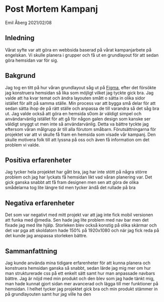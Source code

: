 # Post Mortem Kampanj
Emil Åberg 2021/02/08

## Inledning
Vårat syfte var att göra en webbsida baserad på vårat kampanjarbete på engelskan. Vi skulle planera i grupper och få ut en grundlayout för att sedan göra hemsidan var för sig. 


## Bakgrund
Jag tog en titt på hur våran grundlayout såg ut på [Figma](https://www.figma.com/file/xVuS8ycsVTNTYHvGsYu0ai/olearys.com), efter det försökte jag konstruera hemsidan så lika som möjligt vilket jag tyckte gick bra. Jag valde att ha kvar temat och ändra layouten smått o sätta in olika sidor istället för allt på samma ställe. 
Min process var att bygga små delar för att sedan sätta ihop de på rätt ställe och anpassa de till varandra så det såg bra ut. Jag valde också att göra en hemsida s0om är väldigt simpel och användarvänlig istället för att gå för någon galen design som kanske ser väldigt snyggt ut men inte så användarvänlig. Detta va bättre tyckte jag eftersom våran målgrupp är till alla förutom småbarn. Förutsättningarna för projektet var att vi skulle få fram en hemsida som visade vår kampanj. Den skulle motivera folk till att lyssna på oss och även få information om det problem vi valde.


## Positiva erfarenheter
Jag tycker hela projektet har gått bra, jag har inte stött på några större problem och jag har lyckats få hemsidan likt vad våran planering var. Det gick ganska snabbt att få fram designen men sen att göra de olika smådelarna tog lite längre tid men tycker ändå det rullade på bra


## Negativa erfarenheter
Det som var negativt med mitt projekt var att jag inte fick mobil versionen att funka med @media. Sen hade jag lite problem med nav bar men det fixade jag med lite hjälp. Storleken blev också konstig på olika skärmar och det var pga att skoldatorn hade 150% på 1920x1080 och när jag fick reda på det kunde jag anspassa storleken bättre.

## Sammanfattning
Jag kunde använda mina tidigare erfarenheter för att kunna planera och konstruera hemsidan ganska så snabbt, sedan lärde jag mig mer om hur man strukturerade css på ett enkelt sätt samt hur man anpassade navbars bättre. Jag är nöjd med min produkt och den blev som jag hade tänkt mig, man hade kunnat gjort sidan mer avancerad och lägga till mer funktioner på hemsidan. I helhet tycker jag projektet gick bra och min produkt stämmer in på grundlayouten samt hur jag ville ha den
